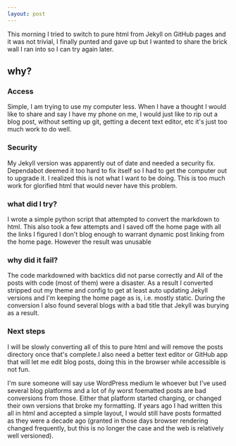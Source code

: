 ```yaml
---
layout: post
---
```

<p>
This morning I tried to switch to pure html from Jekyll on GitHub pages and it was not trivial, I finally punted and gave up but I wanted
to share the brick wall I ran into so I can try again later.
</p>
<h2>why?</h2>

<h3>Access</h3>

<p>
Simple, I am trying to use my computer less. When I have a thought I would like to share
and say I have my phone on me, I would just like to rip out a blog post, without setting
up git, getting a decent text editor, etc it's just too much work to do well.
</p>
<h3>Security</h3>

<p>
My Jekyll version was apparently out of date and needed a security fix.
Dependabot deemed it too hard to fix itself so I had to get the computer out to upgrade it.
I realized this is not what I want to be doing. This is too much work for glorified html that would
never have this problem.
</p>
<h3>what did I try?</h3>

<p>I wrote a simple python script that attempted to convert the markdown to html.
This also took a few attempts and I saved off the home page with all the links I figured I don't blog 
enough to warrant dynamic post linking from the home page.
However the result was unusable
</p>

<h3>why did it fail?</h3>
<p>
The code markdowned with backtics did not parse correctly and
All of the posts with code (most of them) were a disaster. As
a result I converted stripped out my theme and config
to get at least auto updating Jekyll versions and I'm 
keeping the home page as is, i.e. mostly static. During the conversion I also found 
several blogs with a bad title that Jekyll was burying as a result.
</p>

<h3>Next steps</h3>

<p>I will be slowly converting all of this to pure html and will remove 
the posts directory once that's complete.I 
also need a better text editor or GitHub app
that will let me edit blog posts, doing this in 
the browser while accessible is not fun.
</p>

<p>I'm sure someone will say use WordPress medium le whoever but I've used several 
blog platforms and a lot of ñy worst foematted posts are bad conversions from those.
Either that platform started charging, or changed their own versions that broke my formatting.
If years ago I had written this all in html and accepted a simple layout,
I would still have posts formatted as they were a decade ago (granted in those days
browser rendering changed frequently, but this is no longer the case and the web is
relatively well versioned).
</p>
